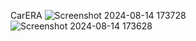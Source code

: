 CarERA
![Screenshot 2024-08-14 173728](https://github.com/user-attachments/assets/a7032718-ad2a-4e03-bf13-45ce94d0041a)
![Screenshot 2024-08-14 173628](https://github.com/user-attachments/assets/dd59e03f-dba5-4653-89c4-4f635f4e1b31)
